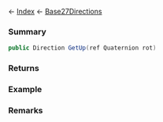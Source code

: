 ← [Index](Api-Index) ← [Base27Directions](VRageMath.Base27Directions)

### Summary

```csharp
public Direction GetUp(ref Quaternion rot)
```

### Returns

### Example

### Remarks

